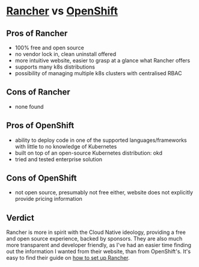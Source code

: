 # [Rancher](https://rancher.com/) vs [OpenShift](https://www.redhat.com/en/technologies/cloud-computing/openshift)

## Pros of Rancher

- 100% free and open source
- no vendor lock in, clean uninstall offered
- more intuitive website, easier to grasp at a glance what Rancher offers
- supports many k8s distributions
- possibility of managing multiple k8s clusters with centralised RBAC

## Cons of Rancher

- none found

## Pros of OpenShift

- ability to deploy code in one of the supported languages/frameworks with little to no knowledge of Kubernetes
- built on top of an open-source Kubernetes distribution: okd
- tried and tested enterprise solution

## Cons of OpenShift

- not open source, presumably not free either, website does not explicitly provide pricing information

## Verdict

Rancher is more in spirit with the Cloud Native ideology, providing a free and open source experience, backed by sponsors.
They are also much more transparent and developer friendly, as I've had an easier time finding out the information I wanted from their website, than from OpenShift's. It's easy to find their guide on [how to set up Rancher](https://rancher.com/quick-start).
